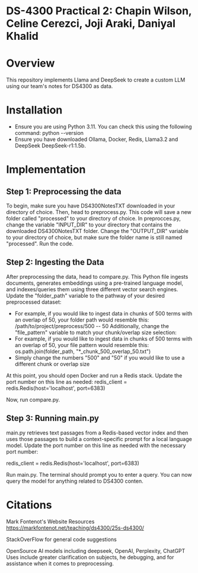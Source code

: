 # DS-4300 Practical 2: Chapin Wilson, Celine Cerezci, Joji Araki, Daniyal Khalid

# Overview

This repository implements Llama and DeepSeek to create a custom LLM using our team's notes for DS4300 as data.

# Installation

- Ensure you are using Python 3.11. You can check this using the following command:
python --version
- Ensure you have downloaded Ollama, Docker, Redis, Llama3.2 and DeepSeek DeepSeek-r1:1.5b.

# Implementation

## Step 1: Preprocessing the data
To begin, make sure you have DS4300NotesTXT downloaded in your directory of choice. Then, head to preprocess.py. This code will save a new folder called "processed" to your directory of choice. In preprocces.py, change the variable "INPUT_DIR" to your directory that contains the downloaded DS4300NotesTXT folder. Change the "OUTPUT_DIR" variable to your directory of choice, but make sure the folder name is still named "processed". Run the code.

## Step 2: Ingesting the Data

After preprocessing the data, head to compare.py. This Python file ingests documents, generates embeddings using a pre-trained language model, and indexes/queries them using three different vector search engines. Update the "folder_path" variable to the pathway of your desired preprocessed dataset:
- For example, if you would like to ingest data in chunks of 500 terms with an overlap of 50, your folder path would resemble this: /path/to/project/preprocess/500 -- 50
Additionally, change the "file_pattern" variable to match your chunk/overlap size selection:
- For example, if you would like to ingest data in chunks of 500 terms with an overlap of 50, your file pattern would resemble this: os.path.join(folder_path, "*_chunk_500_overlap_50.txt")
- Simply change the numbers "500" and "50" if you would like to use a different chunk or overlap size

At this point, you should open Docker and run a Redis stack. Update the port number on this line as needed: 
redis_client = redis.Redis(host='localhost', port=6383)

Now, run compare.py.

## Step 3: Running main.py

main.py retrieves text passages from a Redis-based vector index and then uses those passages to build a context-specific prompt for a local language model. Update the port number on this line as needed with the necessary port number: 

redis_client = redis.Redis(host='localhost', port=6383)

Run main.py. The terminal should prompt you to enter a query. You can now query the model for anything related to DS4300 conten. 


# Citations
Mark Fontenot's Website Resources 
https://markfontenot.net/teaching/ds4300/25s-ds4300/

StackOverFlow for general code suggestions

OpenSource AI models including deepseek, OpenAI, Perplexity, ChatGPT
Uses include greater clarification on subjects, he debugging, and for assistance when it comes to
preprocessing.
